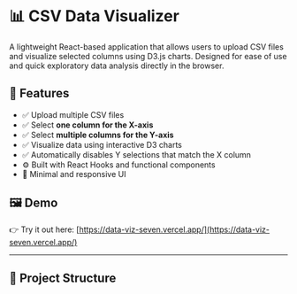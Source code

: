 # 📊 CSV Data Visualizer

A lightweight React-based application that allows users to upload CSV files and visualize selected columns using D3.js charts. Designed for ease of use and quick exploratory data analysis directly in the browser.

## 🚀 Features

- ✅ Upload multiple CSV files
- ✅ Select **one column for the X-axis**
- ✅ Select **multiple columns for the Y-axis**
- ✅ Visualize data using interactive D3 charts
- ✅ Automatically disables Y selections that match the X column
- ⚙️ Built with React Hooks and functional components
- 🎨 Minimal and responsive UI

## 🖼️ Demo

👉 Try it out here: [https://data-viz-seven.vercel.app/](https://data-viz-seven.vercel.app/)

---

## 📁 Project Structure

